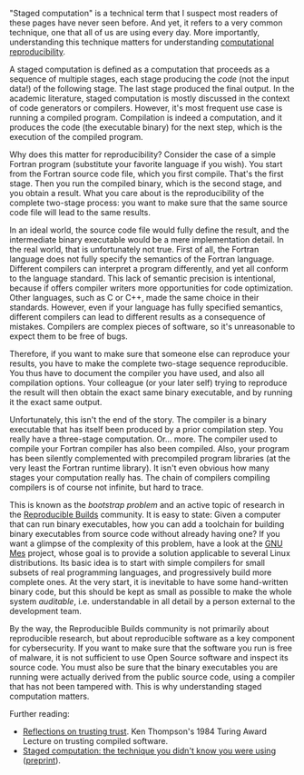 "Staged computation" is a technical term that I suspect most readers of these pages have never seen before. And yet, it refers to a very common technique, one that all of us are using every day. More importantly, understanding this technique matters for understanding [computational reproducibility](Computationsl%20reproducibility).

A staged computation is defined as a computation that proceeds as a sequence of multiple stages, each stage producing the *code* (not the input data!) of the following stage. The last stage produced the final output. In the academic literature, staged computation is mostly discussed in the context of code generators or compilers. However, it's most frequent use case is running a compiled program. Compilation is indeed a computation, and it produces the code (the executable binary) for the next step, which is the execution of the compiled program.

Why does this matter for reproducibility? Consider the case of a simple Fortran program (substitute your favorite language if you wish). You start from the Fortran source code file, which you first compile. That's the first stage. Then you run the compiled binary, which is the second stage, and you obtain a result. What you care about is the reproducibility of the complete two-stage process: you want to make sure that the same source code file will lead to the same results.

In an ideal world, the source code file would fully define the result, and the intermediate binary executable would be a mere implementation detail. In the real world, that is unfortunately not true. First of all, the Fortran language does not fully specify the semantics of the Fortran language. Different compilers can interpret a program differently, and yet all conform to the language standard. This lack of semantic precision is intentional, because if offers compiler writers more opportunities for code optimization. Other languages, such as C or C++, made the same choice in their standards. However, even if your language has fully specified semantics, different compilers can lead to different results as a consequence of mistakes. Compilers are complex pieces of software, so it's unreasonable to expect them to be free of bugs.

Therefore, if you want to make sure that someone else can reproduce your results, you have to make the complete two-stage sequence reproducible. You thus have to document the compiler you have used, and also all compilation options. Your colleague (or your later self) trying to reproduce the result will then obtain the exact same binary executable, and by running it the exact same output.

Unfortunately, this isn't the end of the story. The compiler is a binary executable that has itself been produced by a prior compilation step. You really have a three-stage computation. Or... more. The compiler used to compile your Fortran compiler has also been compiled. Also, your program has been silently complemented with precompiled program libraries (at the very least the Fortran runtime library). It isn't even obvious how many stages your computation really has. The chain of compilers compiling compilers is of course not infinite, but hard to trace.

This is known as the *bootstrap problem* and an active topic of research in the [Reproducible Builds](https://reproducible-builds.org/) community. It is easy to state: Given a computer that can run binary executables, how you can add a toolchain for building binary executables from source code without already having one? If you want a glimpse of the complexity of this problem, have a look at the [GNU Mes](https://www.gnu.org/software/mes/) project, whose goal is to provide a solution applicable to several Linux distributions. Its basic idea is to start with simple compilers for small subsets of real programming languages, and progressively build more complete ones. At the very start, it is inevitable to have some hand-written binary code, but this should be kept as small as possible to make the whole system *auditable*, i.e. understandable in all detail by a person external to the development team.

By the way, the Reproducible Builds community is not primarily about reproducible research, but about reproducible software as a key component for cybersecurity. If you want to make sure that the software you run is free of malware, it is not sufficient to use Open Source software and inspect its source code. You must also be sure that the binary executables you are running were actually derived from the public source code, using a compiler that has not been tampered with. This is why understanding staged computation matters.

Further reading:
 - [Reflections on trusting trust](https://doi.org/10.1145/358198.358210). Ken Thompson's 1984 Turing Award Lecture on trusting compiled software.
 - [Staged computation: the technique you didn't know you were using](https://dx.doi.org/10.1109/MCSE.2020.2985508) ([preprint](https://hal.archives-ouvertes.fr/hal-02877319)).

